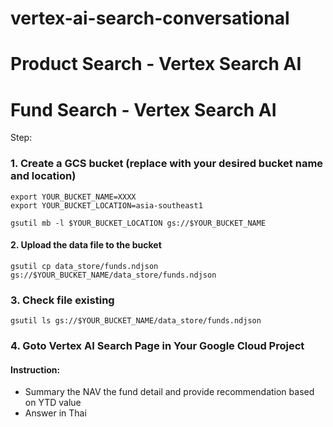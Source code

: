 # vertex-ai-search-conversational

# Product Search - Vertex Search AI 
# Fund Search - Vertex Search AI 
Step: 

### 1. Create a GCS bucket (replace with your desired bucket name and location) 
```
export YOUR_BUCKET_NAME=XXXX
export YOUR_BUCKET_LOCATION=asia-southeast1

gsutil mb -l $YOUR_BUCKET_LOCATION gs://$YOUR_BUCKET_NAME
```

#### 2. Upload the data file to the bucket
```
gsutil cp data_store/funds.ndjson gs://$YOUR_BUCKET_NAME/data_store/funds.ndjson
```

### 3. Check file existing
```
gsutil ls gs://$YOUR_BUCKET_NAME/data_store/funds.ndjson
```

### 4. Goto Vertex AI Search Page in Your Google Cloud Project 


#### Instruction:
- Summary the NAV the fund detail and provide recommendation based on YTD value 
- Answer in Thai